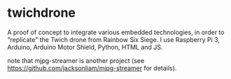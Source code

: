 # twichdrone
A proof of concept to integrate various embedded technologies, in order to "replicate" the Twich drone from Rainbow Six Siege. I use Raspberry Pi 3, Arduino, Arduino Motor Shield, Python, HTML and JS.

note that mjpg-streamer is another project (see https://github.com/jacksonliam/mjpg-streamer for details).